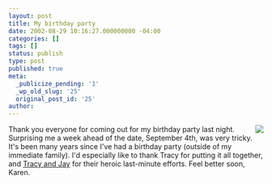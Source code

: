 ```yaml
---
layout: post
title: My birthday party
date: 2002-08-29 10:16:27.000000000 -04:00
categories: []
tags: []
status: publish
type: post
published: true
meta:
  _publicize_pending: '1'
  _wp_old_slug: '25'
  original_post_id: '25'
author: 
---
```

<a href="/weblog/images/DCP_0983.JPG"><img src="/weblog/thumbnails/DCP_0983.JPG" align="right" style="margin-left:10px;" /></a>Thank you everyone for coming out for my birthday party last night.  Surprising me a week ahead of the date, September 4th, was very tricky. It's been many years since I've had a birthday party (outside of my immediate family).  I'd especially like to thank Tracy for putting it all together, and <a href="/weblog/images/DCP_0985.JPG">Tracy and Jay</a> for their heroic last-minute efforts.  Feel better soon, Karen.
